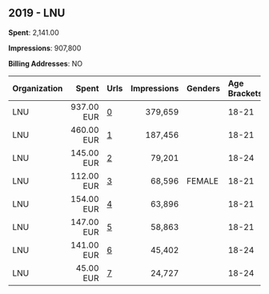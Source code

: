 ## 2019 - LNU 
**Spent**: 2,141.00

**Impressions**: 907,800

**Billing Addresses**: NO

|Organization|Spent|Urls|Impressions|Genders|Age Brackets|Country Codes|
|:---|---:|:---|---:|:---|:---|:---|
|LNU|937.00 EUR|[0](https://www.snap.com/political-ads/asset/2f7eb7b6b1d76d407d6fadb0d249a728e26110dd45e2bdd32e9ec6cf72f09a24?mediaType=mp4)|379,659||18-21|norway|
|LNU|460.00 EUR|[1](https://www.snap.com/political-ads/asset/a866f9a746f48ee05b099e7d13af4f06d663bde93e1b3b30aa6c8147aedc012e?mediaType=mp4)|187,456||18-21|norway|
|LNU|145.00 EUR|[2](https://www.snap.com/political-ads/asset/485c2ecfdacd5c5a5481148e90223939f9b96b2274581108dc9ebbd6d624e4f1?mediaType=mp4)|79,201||18-24|norway|
|LNU|112.00 EUR|[3](https://www.snap.com/political-ads/asset/6dd3b37b4af9ea9866c80df25db5a70979b2b4bb74551f6ba02ea4d45dd8eedc?mediaType=mp4)|68,596|FEMALE|18-21|norway|
|LNU|154.00 EUR|[4](https://www.snap.com/political-ads/asset/1edeb9f095825f14c24a427fd06be427c3543916e76d2d52a78a3d856275c132?mediaType=mp4)|63,896||18-21|norway|
|LNU|147.00 EUR|[5](https://www.snap.com/political-ads/asset/2208628cf2ed9bfee4fab38d1a6e0cd2605cd5fa4c4944edbc3a2b27a049b7a4?mediaType=mp4)|58,863||18-21|norway|
|LNU|141.00 EUR|[6](https://www.snap.com/political-ads/asset/a941c7f198b31ef1ee15fcc7b7c9d1e51a7a5d9af39cf7e1c793aea2cb9270ff?mediaType=mp4)|45,402||18-24|norway|
|LNU|45.00 EUR|[7](https://www.snap.com/political-ads/asset/485c2ecfdacd5c5a5481148e90223939f9b96b2274581108dc9ebbd6d624e4f1?mediaType=mp4)|24,727||18-24|norway|
